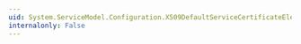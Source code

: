 ```yaml
---
uid: System.ServiceModel.Configuration.X509DefaultServiceCertificateElement.Copy(System.ServiceModel.Configuration.X509DefaultServiceCertificateElement)
internalonly: False
---
```

